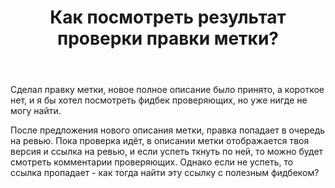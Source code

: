﻿---
title: "Как посмотреть результат проверки правки метки?"
se.owner.user_id: 198251
se.owner.display_name: "AivanF."
se.owner.link: "https://ru.meta.stackoverflow.com/users/198251/aivanf"
se.link: "https://ru.meta.stackoverflow.com/questions/10620/%d0%9a%d0%b0%d0%ba-%d0%bf%d0%be%d1%81%d0%bc%d0%be%d1%82%d1%80%d0%b5%d1%82%d1%8c-%d1%80%d0%b5%d0%b7%d1%83%d0%bb%d1%8c%d1%82%d0%b0%d1%82-%d0%bf%d1%80%d0%be%d0%b2%d0%b5%d1%80%d0%ba%d0%b8-%d0%bf%d1%80%d0%b0%d0%b2%d0%ba%d0%b8-%d0%bc%d0%b5%d1%82%d0%ba%d0%b8"
se.question_id: 10620
se.post_type: question
se.score: 5
---
<p>Сделал правку метки, новое полное описание было принято, а короткое нет, и я бы хотел посмотреть фидбек проверяющих, но уже нигде не могу найти.</p>
<p>После предложения нового описания метки, правка попадает в очередь на ревью. Пока проверка идёт, в описании метки отображается твоя версия и ссылка на ревью, и если успеть ткнуть по ней, то можно будет смотреть комментарии проверяющих. Однако если не успеть, то ссылка пропадает - как тогда найти эту ссылку с полезным фидбеком?</p>
